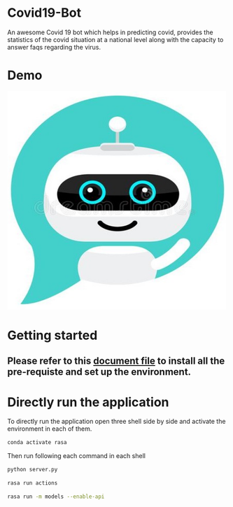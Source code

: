 # Covid19-Bot
An awesome Covid 19 bot which helps in predicting covid, provides the statistics of the covid situation at a national level  along with the capacity to answer faqs regarding the virus. 

# Demo 
<img src ="static/botLogo.jpg" width="500px" height = "500px">
 
# Getting started
## Please refer to this [document file](static/installation.docx) to install all the pre-requiste and set up the environment.

# Directly run the application
To directly run the application open three shell side by side and activate the environment in each of them.
```bash
conda activate rasa
```

Then run following each command in each shell

```bash
python server.py
```
```bash
rasa run actions
```
```bash
rasa run -m models --enable-api
```





